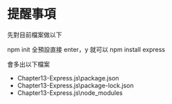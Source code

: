 # 提醒事項

先對目前檔案做以下

npm init 全預設直接 enter，y 就可以
npm install express

會多出以下檔案

- Chapter13-Express.js\package.json
- Chapter13-Express.js\package-lock.json
- Chapter13-Express.js\node_modules
